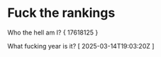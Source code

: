 # Fuck the rankings

Who the hell am I?
{ 17618125 }

What fucking year is it?
[ 2025-03-14T19:03:20Z ]
